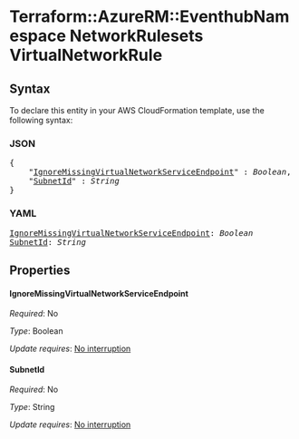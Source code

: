 # Terraform::AzureRM::EventhubNamespace NetworkRulesets VirtualNetworkRule

## Syntax

To declare this entity in your AWS CloudFormation template, use the following syntax:

### JSON

<pre>
{
    "<a href="#ignoremissingvirtualnetworkserviceendpoint" title="IgnoreMissingVirtualNetworkServiceEndpoint">IgnoreMissingVirtualNetworkServiceEndpoint</a>" : <i>Boolean</i>,
    "<a href="#subnetid" title="SubnetId">SubnetId</a>" : <i>String</i>
}
</pre>

### YAML

<pre>
<a href="#ignoremissingvirtualnetworkserviceendpoint" title="IgnoreMissingVirtualNetworkServiceEndpoint">IgnoreMissingVirtualNetworkServiceEndpoint</a>: <i>Boolean</i>
<a href="#subnetid" title="SubnetId">SubnetId</a>: <i>String</i>
</pre>

## Properties

#### IgnoreMissingVirtualNetworkServiceEndpoint

_Required_: No

_Type_: Boolean

_Update requires_: [No interruption](https://docs.aws.amazon.com/AWSCloudFormation/latest/UserGuide/using-cfn-updating-stacks-update-behaviors.html#update-no-interrupt)

#### SubnetId

_Required_: No

_Type_: String

_Update requires_: [No interruption](https://docs.aws.amazon.com/AWSCloudFormation/latest/UserGuide/using-cfn-updating-stacks-update-behaviors.html#update-no-interrupt)

